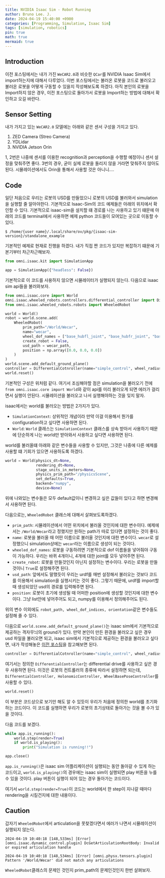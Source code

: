 ```yaml
---
title: NVIDIA Isaac Sim - Robot Running
author: Bruno Lee. J.
date: 2024-04-19 15:40:00 +0900
categories: [Programming, Simulation, Isaac Sim]
tags: [simulation, robotics]
pin: true
math: true
mermaid: true
---
```


## Introduction
이전 포스팅에서는 내가 가진 `WeCAR2.0`과 비슷한 `QCar`를 NVIDIA Isaac Sim에서 import하는지에 대해서 다루었다. 이번 포스팅에서는 불러온 로봇을 코드로 불러오고 불러온 로봇을 어떻게 구동할 수 있을지 작성해보도록 하겠다. 아직 본인의 로봇을 Import하지 않은 경우, 이전 포스팅으로 돌아가서 로봇을 Import하는 방법에 대해서 확인하고 오길 바란다.

## Sensor Setting
내가 가지고 있는 `WeCAR2.0` 모델에는 아래와 같은 센서 구성을 가지고 있다.

1. ZED Camera (Streo Camera)
2. YDLidar
3. NVIDIA Jetson Orin

1, 2번은 나중에 센서를 이용한 recognition과 perception을 수행할 예정이니 센서 설정을 맞춰주면 좋다. 3번의 경우, 굳이 실제 로봇을 돌리지 않을 거라면 맞춰주지 않아도 된다. 시뮬레이션에서도 Orin을 통해서 사용할 것은 아니니....


## Code
일단 처음으로 우리는 로봇의 USD를 만들었으니 로봇의 USD를 불러와서 simulation을 실행할 줄 알아야한다. 기본적으로 Isaac-Sim의 코드 예제들은 아래의 위치에서 확인할 수 있다. 기본적으로 isaac-sim을 설치할 떄 경로를 나는 사용하고 있기 떄문에 아래의 코드를 terminal에서 사용하면 예제 python 코드들이 모여있는 곳으로 이동할 수 있다.

```shell
$ /home/{user name}/.local/share/ov/pkg/{isaac-sim-version}/standalone_example
```

기본적인 예제로 현재로 진행을 하겠다. 내가 직접 짠 코드가 있지만 복잡하기 떄문에 기본기부터 차근차근해보자.

```python
from omni.isaac.kit import SimulationApp

app = SimulationApp({"headless": False})
```

기본적으로 이 코드를 사용하지 않으면 시뮬레이터가 실행되지 않는다. 다음으로 isaac sim api들을 불러와보자.

```python
from omni.isaac.core import World
omni.isaac.wheeled_robots.controllers.differential_controller import DifferentialController
from omni.isaac.wheeled_robots.robots import WheeledRobot

world = World()
robot = world.scene.add(
    WheeledRobot(
        prim_path="/World/Wecar",
        name="wecar",
        wheel_dof_names = ["base_hubfl_joint", "base_hubfr_joint", "base_wheelrl_joint". "base_wheelrr_joint"],
        create_robot = False,
        usd_path = wecar_path,
        position = np.array([0.0, 0.0, 0.0])
    )
)
world.scene.add_default_ground_plane()
controller = DifferentialCotnroller(name="simple_control", wheel_radius=0.03, wheel_base=0.1125)
world.reset()
```

기본적인 구성은 위처럼 같다. 여기서 조심해야할 점은 simulation을 불러오기 전에 `from omni.isaac.core import World`와 같이 api를 미리 불러오게 되면 에러가 걸리면서 실행이 안된다. 시뮬레이션을 불러오고 나서 실행해야하는 것을 잊지 말자.

isaac에서는 world를 불러오는 방법은 2가지가 있다.
- `SimulationContext`: 상위적인 개념이라 만약 이걸 이용해서 뭔가를 configuration하고 싶다면 사용하면 된다.
- `World`: `World` 클래스는 `SimulationContext` 클래스를 상속 받아서 사용하기 때문에 단순하게 나는 world만 받아와서 사용하고 싶다면 사용하면 된다.

world를 불러올떄 아래와 같은 변수들을 사용할 수 있지만, 그것은 나중에 다른 예제를 사용할 떄 기회가 있으면 사용하도록 하겠다.

```python
world = World(physics_dt=None,
              rendering_dt=None,
              stage_units_in_meters=None,
              physics_prim_path="/physicsScene",
              set_defaults=True,
              backend="numpy",
              device=None)
```

위에 나와있는 변수들은 모두 default값이니 변경하고 싶은 값들이 있다고 하면 변경해서 사용하면 된다.

다음으로는, `WheeledRobot` 클래스에 대해서 살펴보도록하겠다.

- `prim_path`: 시뮬레이션에서 어떤 위치에서 불러올 것인지에 대한 변수이다. 예제에서는 `/World/Wecar`라고 정했지만 원하는 path가 따로 있다면 설정하는 것이 좋다.
-  `name`: 로봇을 불러올 때 어떤 이름으로 불러올 것인지에 대한 변수이다. `wecar`로 설정했으니 simulation상에는 `wecar`라는 이름으로 생성이 되는 것이다.
- `wheeled_dof_names`: 로봇을 구동하려면 기본적으로 dof 이름들을 넣어줘야 구동이 가능하다. 우리는 바퀴 4개이니, 4개에 대한 joint를 모두 넣어주면 된다.
- `create_robot`: 로봇을 만들것인지 아닌지 설정하는 변수이다. 우리는 로봇을 만들 것이니 `True`로 설정해주면 된다.
- `usd_path`: 앞에서도 말했듯이 우리는 urdf를 매번 설정해서 불러오는 것보다 코드를 이용해서 simulation을 실행시키는 것이 좋다. 그렇기 때문에, urdf를 import할 때 생성되었던 usd의 경로를 입력해주면 된다.
- `position`: 로봇이 초기에 생성될 때 어떠한 position에 생성할 것인지에 대한 변수이다. 그냥 list안에 넣어주어도 되고, numpy를 이용해서 정의해주어도 된다.

위의 변수 이외에도 `robot_path, wheel_dof_indices, orientation`같은 변수들도 설정해 줄 수 있다.

다음으로 `world.scene.add_default_ground_plane()`는 isaac sim에서 기본적으로 제공하는 격자무늬의 ground가 있다. 만약 본인이 만든 환경을 불러오고 싶은 경우 usd 파일을 불러오면 되고, isaac sim에서 기본적으로 제공하는 환경을 불러오고 싶다면, 내가 작성해놓은 [이전 포스팅](https://brunoleej.github.io/posts/isaac-sim3/)을 참고해보면 된다.


```python
controller = DifferentialCotnroller(name="simple_control", wheel_radius=0.03, wheel_base=0.1125)
```
여기서는 정의한 `DifferentialController`는 differential drive를 사용하고 싶은 경우 사용하면 된다. 이것은 로봇의 컨트롤러의 종류에 따라서 설정하면 되는데, `DifferentialController, HolonomicController, WheelBasePoseController`를 사용할 수 있다.

```python
world.reset()
```

이 부분은 코드상으로 보기만 해도 알 수 있듯이 우리가 처음에 정의한 world를 초기화하는 코드이다. 이 코드를 실행하면 우리가 로봇의 초기상태로 돌아가는 것을 볼 수가 있을 것이다.


다음 코드를 보겠다.

```python
while app.is_running():
    world.step(render=True)
    if world.is_playing():
        print("Simulation is running!!")

app.close()
```

`app.is_running()`은 isaac sim 어플리케이션이 실행되는 동안 돌아갈 수 있게 하는 코드이고, `world.is_playing()`의 경우에는 isaac sim이 실행되면 play 버튼을 누를 수 있을 것이다. play 버튼이 실행이 되어 있는 경우 돌아가는 코드이다.

여기서 `world.step(render=True)`이 코드는 world에서 한 step이 지나갈 때마다 rendering을 시킬건지에 대한 내용이다.


## Caution
갑자기 `WheeledRobot`에서 articulation을 못찾겠다면서 에러가 나면서 시뮬레이션이 실행되지 않는다. 
```
2024-04-19 10:40:18 [148,533ms] [Error] [omni.isaac.dynamic_control.plugin] DcGetArticulationRootBody: Invalid or expired articulation handle

2024-04-19 10:40:18 [148,534ms] [Error] [omni.physx.tensors.plugin] Pattern '/World/Wecar' did not match any articulations
```

`WheeledRobot`클래스의 문제인 것인지 prim_path의 문제인것인지 한번 살펴보자.



